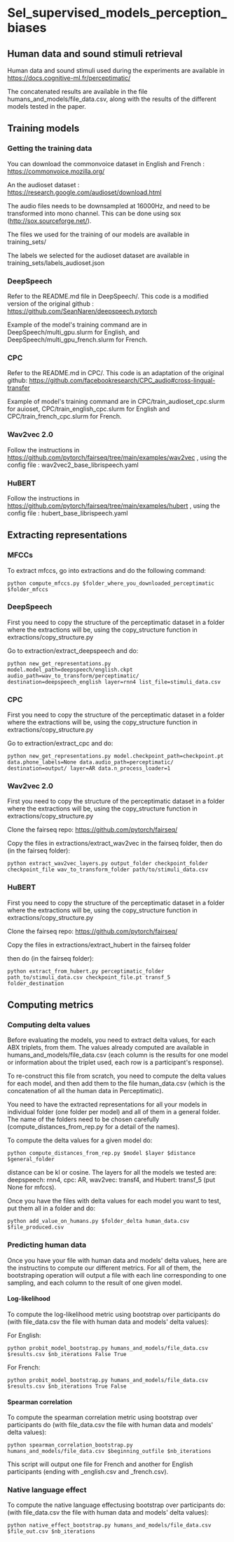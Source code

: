 # Sel_supervised_models_perception_biases

## Human data and sound stimuli retrieval
Human data and sound stimuli used during the experiments are available in https://docs.cognitive-ml.fr/perceptimatic/

The concatenated results are available in the file humans_and_models/file_data.csv, along with the results of the different models tested in the paper.

## Training models

### Getting the training data
You can download the commonvoice dataset in English and French : https://commonvoice.mozilla.org/

An the audioset dataset : https://research.google.com/audioset/download.html

The audio files needs to be downsampled at 16000Hz, and need to be transformed into mono channel. This can be done using sox (http://sox.sourceforge.net/).

The files we used for the training of our models are available in training_sets/

The labels we selected for the audioset dataset are available in training_sets/labels_audioset.json

### DeepSpeech

Refer to the README.md file in DeepSpeech/. This code is a modified version of the original github : https://github.com/SeanNaren/deepspeech.pytorch

Example of the model's training command are in DeepSpeech/multi_gpu.slurm for English, and DeepSpeech/multi_gpu_french.slurm for French.

### CPC

Refer to the README.md in CPC/. This code is an adaptation of the original github: https://github.com/facebookresearch/CPC_audio#cross-lingual-transfer

Example of model's training command are in CPC/train_audioset_cpc.slurm for auioset, CPC/train_english_cpc.slurm for English and CPC/train_french_cpc.slurm for French.

### Wav2vec 2.0
Follow the instructions in https://github.com/pytorch/fairseq/tree/main/examples/wav2vec , using the config file : wav2vec2_base_librispeech.yaml

### HuBERT
Follow the instructions in https://github.com/pytorch/fairseq/tree/main/examples/hubert , using the config file : hubert_base_librispeech.yaml

## Extracting representations
### MFCCs
To extract mfccs, go into extractions and do the following command:

`python compute_mfccs.py $folder_where_you_downloaded_perceptimatic $folder_mfccs`

### DeepSpeech

First you need to copy the structure of the perceptimatic dataset in a folder where the extractions will be, using the copy_structure function in extractions/copy_structure.py

Go to extraction/extract_deepspeech and do:

`python new_get_representations.py model.model_path=deepspeech/english.ckpt audio_path=wav_to_transform/perceptimatic/ destination=deepspeech_english layer=rnn4 list_file=stimuli_data.csv`

### CPC

First you need to copy the structure of the perceptimatic dataset in a folder where the extractions will be, using the copy_structure function in extractions/copy_structure.py

Go to extraction/extract_cpc and do:


`python new_get_representations.py model.checkpoint_path=checkpoint.pt data.phone_labels=None data.audio_path=perceptimatic/ destination=output/ layer=AR data.n_process_loader=1`

### Wav2vec 2.0

First you need to copy the structure of the perceptimatic dataset in a folder where the extractions will be, using the copy_structure function in extractions/copy_structure.py

Clone the fairseq repo: https://github.com/pytorch/fairseq/

Copy the files in extractions/extract_wav2vec in the fairseq folder, then do (in the fairseq folder):

`python extract_wav2vec_layers.py output_folder checkpoint_folder checkpoint_file wav_to_transform_folder path/to/stimuli_data.csv`


### HuBERT

First you need to copy the structure of the perceptimatic dataset in a folder where the extractions will be, using the copy_structure function in extractions/copy_structure.py

Clone the fairseq repo: https://github.com/pytorch/fairseq/

Copy the files in extractions/extract_hubert in the fairseq folder

then do (in the fairseq folder):

`python extract_from_hubert.py perceptimatic_folder path_to/stimuli_data.csv checkpoint_file.pt transf_5 folder_destination
`

## Computing metrics

### Computing delta values
Before evaluating the models, you need to extract delta values, for each ABX triplets, from them. The values already computed are available in humans_and_models/file_data.csv (each column is the results for one model or information about the triplet used, each row is a participant's response).

To re-construct this file from scratch, you need to compute the delta values for each model, and then add them to the file human_data.csv (which is the concatenation of all the human data in Perceptimatic).

You need to have the extracted representations for all your models in individual folder (one folder per model) and all of them in a general folder. The name of the folders need to be chosen carefully (compute_distances_from_rep.py for a detail of the names).

To compute the delta values for a given model do:

`python compute_distances_from_rep.py $model $layer $distance $general_folder`

distance can be kl or cosine. The layers for all the models we tested are: deepspeech: rnn4, cpc: AR, wav2vec: transf4, and Hubert: transf_5 (put None for mfccs).

Once you have the files with delta values for each model you want to test, put them all in a folder and do:

`python add_value_on_humans.py $folder_delta human_data.csv $file_produced.csv` 


### Predicting human data
Once you have your file with human data and models' delta values, here are the instructins to compute our different metrics. For all of them, the bootstraping operation will output a file with each line corresponding to one sampling, and each column to the result of one given model. 

#### Log-likelihood
To compute the log-likelihood metric using bootstrap over participants do (with file_data.csv the file with human data and models' delta values):

For English:

`python probit_model_bootstrap.py humans_and_models/file_data.csv $results.csv $nb_iterations False True`

For French:

`python probit_model_bootstrap.py humans_and_models/file_data.csv $results.csv $nb_iterations True False`


#### Spearman correlation 
To compute the spearman correlation metric using bootstrap over participants do (with file_data.csv the file with human data and models' delta values):

`python spearman_correlation_bootstrap.py humans_and_models/file_data.csv $beginning_outfile $nb_iterations`

This script will output one file for French and another for English participants (ending with _english.csv and _french.csv). 

### Native language effect

To compute the native language effectusing bootstrap over participants do: (with file_data.csv the file with human data and models' delta values):

`python native_effect_bootstrap.py humans_and_models/file_data.csv $file_out.csv $nb_iterations`